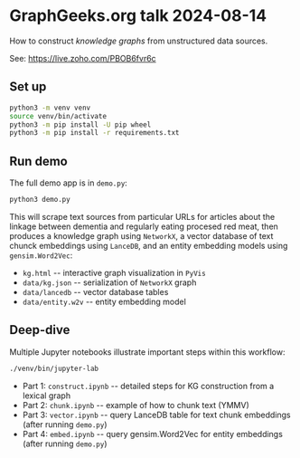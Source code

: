 # GraphGeeks.org talk 2024-08-14

How to construct _knowledge graphs_ from unstructured data sources.

See: <https://live.zoho.com/PBOB6fvr6c>


## Set up

```bash
python3 -m venv venv
source venv/bin/activate
python3 -m pip install -U pip wheel
python3 -m pip install -r requirements.txt 
```

## Run demo

The full demo app is in `demo.py`:

```bash
python3 demo.py
```

This will scrape text sources from particular URLs for articles about
the linkage between dementia and regularly eating procesed red meat,
then produces a knowledge graph using `NetworkX`, a vector database of
text chunck embeddings using `LanceDB`, and an entity embedding models
using `gensim.Word2Vec`:

  * `kg.html` -- interactive graph visualization in `PyVis`
  * `data/kg.json` -- serialization of `NetworkX` graph
  * `data/lancedb` -- vector database tables
  * `data/entity.w2v` -- entity embedding model


## Deep-dive

Multiple Jupyter notebooks illustrate important steps within this
workflow:

```bash
./venv/bin/jupyter-lab
```

  * Part 1: `construct.ipynb` -- detailed steps for KG construction from a lexical graph
  * Part 2: `chunk.ipynb` -- example of how to chunk text (YMMV)
  * Part 3: `vector.ipynb` -- query LanceDB table for text chunk embeddings (after running `demo.py`)
  * Part 4: `embed.ipynb` -- query gensim.Word2Vec for entity embeddings (after running `demo.py`)
